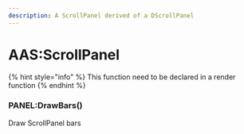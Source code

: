 ```yaml
---
description: A ScrollPanel derived of a DScrollPanel
---
```

# AAS:ScrollPanel

{% hint style="info" %}
This function need to be declared in a render function
{% endhint %}

### PANEL:DrawBars()
Draw ScrollPanel bars